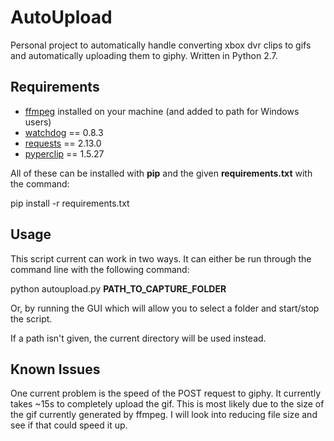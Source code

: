 # AutoUpload
Personal project to automatically handle converting xbox dvr clips to gifs and automatically uploading them to giphy. Written in Python 2.7.

## Requirements
* [ffmpeg](https://ffmpeg.org/) installed on your machine (and added to path for Windows users)
* [watchdog](https://pypi.python.org/pypi/watchdog) == 0.8.3
* [requests](http://docs.python-requests.org/en/master/) == 2.13.0
* [pyperclip](https://pypi.python.org/pypi/pyperclip) == 1.5.27

All of these can be installed with **pip** and the given **requirements.txt** with the command:
  
pip install -r requirements.txt

## Usage
This script current can work in two ways. It can either be run through the command line with the following command:

python autoupload.py **PATH_TO_CAPTURE_FOLDER**

Or, by running the GUI which will allow you to select a folder and start/stop the script.

If a path isn't given, the current directory will be used instead.

## Known Issues
One current problem is the speed of the POST request to giphy. It currently takes ~15s to completely upload the gif. This is most likely due
to the size of the gif currently generated by ffmpeg. I will look into reducing file size and see if that could speed it up.
